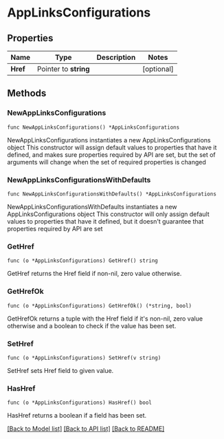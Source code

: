 # AppLinksConfigurations

## Properties

Name | Type | Description | Notes
------------ | ------------- | ------------- | -------------
**Href** | Pointer to **string** |  | [optional] 

## Methods

### NewAppLinksConfigurations

`func NewAppLinksConfigurations() *AppLinksConfigurations`

NewAppLinksConfigurations instantiates a new AppLinksConfigurations object
This constructor will assign default values to properties that have it defined,
and makes sure properties required by API are set, but the set of arguments
will change when the set of required properties is changed

### NewAppLinksConfigurationsWithDefaults

`func NewAppLinksConfigurationsWithDefaults() *AppLinksConfigurations`

NewAppLinksConfigurationsWithDefaults instantiates a new AppLinksConfigurations object
This constructor will only assign default values to properties that have it defined,
but it doesn't guarantee that properties required by API are set

### GetHref

`func (o *AppLinksConfigurations) GetHref() string`

GetHref returns the Href field if non-nil, zero value otherwise.

### GetHrefOk

`func (o *AppLinksConfigurations) GetHrefOk() (*string, bool)`

GetHrefOk returns a tuple with the Href field if it's non-nil, zero value otherwise
and a boolean to check if the value has been set.

### SetHref

`func (o *AppLinksConfigurations) SetHref(v string)`

SetHref sets Href field to given value.

### HasHref

`func (o *AppLinksConfigurations) HasHref() bool`

HasHref returns a boolean if a field has been set.


[[Back to Model list]](../README.md#documentation-for-models) [[Back to API list]](../README.md#documentation-for-api-endpoints) [[Back to README]](../README.md)


